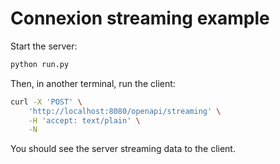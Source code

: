 # Connexion streaming example

Start the server:

```bash
python run.py
```

Then, in another terminal, run the client:

```bash
curl -X 'POST' \
    'http://localhost:8080/openapi/streaming' \
    -H 'accept: text/plain' \
    -N
```

You should see the server streaming data to the client.
